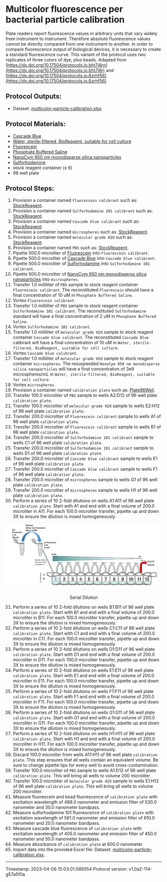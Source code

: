 # Multicolor fluorescence per bacterial particle calibration


Plate readers report fluorescence values in arbitrary units that vary widely from instrument to instrument. Therefore absolute fluorescence values cannot be directly compared from one instrument to another. In order to compare fluorescence output of biological devices, it is necessary to create a standard fluorescence curve. This variant of the protocol uses two replicates of three colors of dye, plus beads.
Adapted from [https://dx.doi.org/10.17504/protocols.io.bht7j6rn](https://dx.doi.org/10.17504/protocols.io.bht7j6r) and [https://dx.doi.org/10.17504/protocols.io.6zrhf56](https://dx.doi.org/10.17504/protocols.io.6zrhf56)
    


## Protocol Outputs:
* Dataset: [multicolor-particle-calibration.xlsx](multicolor-particle-calibration.xlsx)


## Protocol Materials:
* [Cascade Blue](https://pubchem.ncbi.nlm.nih.gov/substance/57269662)
* [Water, sterile-filtered, BioReagent, suitable for cell culture](https://identifiers.org/pubchem.substance:24901740)
* [Fluorescein](https://pubchem.ncbi.nlm.nih.gov/substance/329753341)
* [Phosphate Buffered Saline](https://pubchem.ncbi.nlm.nih.gov/compound/24978514)
* [NanoCym 950 nm monodisperse silica nanoparticles](https://nanocym.com/wp-content/uploads/2018/07/NanoCym-All-Datasheets-.pdf)
* [Sulforhodamine](https://pubchem.ncbi.nlm.nih.gov/compound/139216224)
* stock reagent container (x 6)
* 96 well plate


## Protocol Steps:
1. Provision a container named `Fluorescein calibrant` such as: 
	[StockReagent](https://sift.net/container-ontology/container-ontology#StockReagent).
2. Provision a container named `Sulforhodamine 101 calibrant` such as: 
	[StockReagent](https://sift.net/container-ontology/container-ontology#StockReagent).
3. Provision a container named `Cascade blue calibrant` such as: 
	[StockReagent](https://sift.net/container-ontology/container-ontology#StockReagent).
4. Provision a container named `microspheres` such as: 
	[StockReagent](https://sift.net/container-ontology/container-ontology#StockReagent).
5. Provision a container named `molecular grade H2O` such as: 
	[StockReagent](https://sift.net/container-ontology/container-ontology#StockReagent).
6. Provision a container named `PBS` such as: 
	[StockReagent](https://sift.net/container-ontology/container-ontology#StockReagent).
7. Pipette 500.0 microliter of [Fluorescein](https://pubchem.ncbi.nlm.nih.gov/substance/329753341) into `Fluorescein calibrant`.
8. Pipette 500.0 microliter of [Cascade Blue](https://pubchem.ncbi.nlm.nih.gov/substance/57269662) into `Cascade blue calibrant`.
9. Pipette 500.0 microliter of [Sulforhodamine](https://pubchem.ncbi.nlm.nih.gov/compound/139216224) into `Sulforhodamine 101 calibrant`.
10. Pipette 500.0 microliter of [NanoCym 950 nm monodisperse silica nanoparticles](https://nanocym.com/wp-content/uploads/2018/07/NanoCym-All-Datasheets-.pdf) into `microspheres`.
11. Transfer 1.0 milliliter of `PBS` sample to  stock reagent container `Fluorescein calibrant`. The reconstituted `Fluorescein` should have a final concentration of 10 uM in `Phosphate Buffered Saline`.
12. Vortex `Fluorescein calibrant`.
13. Transfer 1.0 milliliter of `PBS` sample to  stock reagent container `Sulforhodamine 101 calibrant`. The reconstituted `Sulforhodamine` standard will have a final concentration of 2 uM in `Phosphate Buffered Saline`.
14. Vortex `Sulforhodamine 101 calibrant`.
15. Transfer 1.0 milliliter of `molecular grade H2O` sample to  stock reagent container `Cascade blue calibrant`. The reconstituted `Cascade Blue` calibrant will have a final concentration of 10 uM in `Water, sterile-filtered, BioReagent, suitable for cell culture`.
16. Vortex `Cascade blue calibrant`.
17. Transfer 1.0 milliliter of `molecular grade H2O` sample to  stock reagent container `microspheres`. The resuspended `NanoCym 950 nm monodisperse silica nanoparticles` will have a final concentration of 3e9 microspheres/mL in `Water, sterile-filtered, BioReagent, suitable for cell culture`.
18. Vortex `microspheres`.
19. Provision a container named `calibration plate` such as: 
	[Plate96Well](https://sift.net/container-ontology/container-ontology#Plate96Well).
20. Transfer 100.0 microliter of `PBS` sample to wells A2:D12 of 96 well plate `calibration plate`.
21. Transfer 100.0 microliter of `molecular grade H2O` sample to wells E2:H12 of 96 well plate `calibration plate`.
22. Transfer 200.0 microliter of `Fluorescein calibrant` sample to wells A1 of 96 well plate `calibration plate`.
23. Transfer 200.0 microliter of `Fluorescein calibrant` sample to wells B1 of 96 well plate `calibration plate`.
24. Transfer 200.0 microliter of `Sulforhodamine 101 calibrant` sample to wells C1 of 96 well plate `calibration plate`.
25. Transfer 200.0 microliter of `Sulforhodamine 101 calibrant` sample to wells D1 of 96 well plate `calibration plate`.
26. Transfer 200.0 microliter of `Cascade blue calibrant` sample to wells E1 of 96 well plate `calibration plate`.
27. Transfer 200.0 microliter of `Cascade blue calibrant` sample to wells F1 of 96 well plate `calibration plate`.
28. Transfer 200.0 microliter of `microspheres` sample to wells G1 of 96 well plate `calibration plate`.
29. Transfer 200.0 microliter of `microspheres` sample to wells H1 of 96 well plate `calibration plate`.
30. Perform a series of 10 2-fold dilutions on wells A1:A11 of 96 well plate `calibration plate`. Start with A1 and end with a final volume of 200.0 microliter in A11.  For each 100.0 microliter transfer, pipette up and down 3X to ensure the dilution is mixed homogeneously.

![](../figures/serial_dilution.png)
<p align="center">Serial Dilution</p>

31. Perform a series of 10 2-fold dilutions on wells B1:B11 of 96 well plate `calibration plate`. Start with B1 and end with a final volume of 200.0 microliter in B11.  For each 100.0 microliter transfer, pipette up and down 3X to ensure the dilution is mixed homogeneously.
32. Perform a series of 10 2-fold dilutions on wells C1:C11 of 96 well plate `calibration plate`. Start with C1 and end with a final volume of 200.0 microliter in C11.  For each 100.0 microliter transfer, pipette up and down 3X to ensure the dilution is mixed homogeneously.
33. Perform a series of 10 2-fold dilutions on wells D1:D11 of 96 well plate `calibration plate`. Start with D1 and end with a final volume of 200.0 microliter in D11.  For each 100.0 microliter transfer, pipette up and down 3X to ensure the dilution is mixed homogeneously.
34. Perform a series of 10 2-fold dilutions on wells E1:E11 of 96 well plate `calibration plate`. Start with E1 and end with a final volume of 200.0 microliter in E11.  For each 100.0 microliter transfer, pipette up and down 3X to ensure the dilution is mixed homogeneously.
35. Perform a series of 10 2-fold dilutions on wells F1:F11 of 96 well plate `calibration plate`. Start with F1 and end with a final volume of 200.0 microliter in F11.  For each 100.0 microliter transfer, pipette up and down 3X to ensure the dilution is mixed homogeneously.
36. Perform a series of 10 2-fold dilutions on wells G1:G11 of 96 well plate `calibration plate`. Start with G1 and end with a final volume of 200.0 microliter in G11.  For each 100.0 microliter transfer, pipette up and down 3X to ensure the dilution is mixed homogeneously.
37. Perform a series of 10 2-fold dilutions on wells H1:H11 of 96 well plate `calibration plate`. Start with H1 and end with a final volume of 200.0 microliter in H11.  For each 100.0 microliter transfer, pipette up and down 3X to ensure the dilution is mixed homogeneously.
38. Discard 100.0 microliter from wells A11:H11 of 96 well plate `calibration plate`.  This step ensures that all wells contain an equivalent volume. Be sure to change pipette tips for every well to avoid cross-contamination.
39. Transfer 100.0 microliter of `PBS` sample to wells A1:D12 of 96 well plate `calibration plate`.  This will bring all wells to volume 200 microliter.
40. Transfer 100.0 microliter of `molecular grade H2O` sample to wells E1:H12 of 96 well plate `calibration plate`.  This will bring all wells to volume 200 microliter.
41. Measure fluorescein and bead fluorescence of `calibration plate` with excitation wavelength of 488.0 nanometer and emission filter of 530.0 nanometer and 30.0 nanometer bandpass.
42. Measure sulforhodamine 101 fluorescence of `calibration plate` with excitation wavelength of 561.0 nanometer and emission filter of 610.0 nanometer and 20.0 nanometer bandpass.
43. Measure cascade blue fluorescence of `calibration plate` with excitation wavelength of 405.0 nanometer and emission filter of 450.0 nanometer and 50.0 nanometer bandpass.
44. Measure absorbance of `calibration plate` at 600.0 nanometer.
45. Import data into the provided Excel file: Dataset: [multicolor-particle-calibration.xlsx](multicolor-particle-calibration.xlsx).

---
Timestamp: 2023-04-06 15:03:01.085054
Protocol version: v1.0a2-114-g57a5f0a

